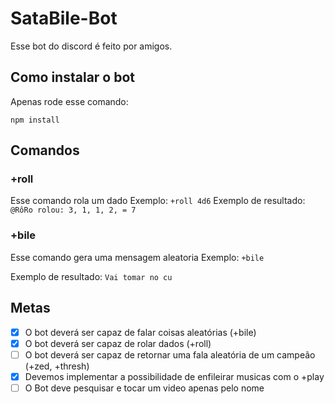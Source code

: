 # SataBile-Bot

Esse bot do discord é feito por amigos.

## Como instalar o bot

Apenas rode esse comando:

```node
npm install
```

## Comandos

### +roll

Esse comando rola um dado
Exemplo: `+roll 4d6`
Exemplo de resultado: `@RôRo rolou: 3, 1, 1, 2, = 7`

### +bile

Esse comando gera uma mensagem aleatoria
Exemplo: `+bile`

Exemplo de resultado: `Vai tomar no cu`

## Metas

- [x] O bot deverá ser capaz de falar coisas aleatórias (+bile)
- [x] O bot deverá ser capaz de rolar dados (+roll)
- [ ] O bot deverá ser capaz de retornar uma fala aleatória de um campeão (+zed, +thresh)
- [x] Devemos implementar a possibilidade de enfileirar musicas com o +play
- [ ] O Bot deve pesquisar e tocar um video apenas pelo nome
